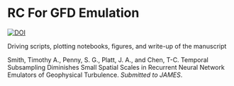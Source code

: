 # RC For GFD Emulation

[![DOI](https://zenodo.org/badge/545033294.svg)](https://zenodo.org/badge/latestdoi/545033294)

Driving scripts, plotting notebooks, figures, and write-up of the manuscript

Smith, Timothy A., Penny, S. G., Platt, J. A., and Chen, T-C.
Temporal Subsampling Diminishes Small Spatial Scales
in Recurrent Neural Network Emulators of Geophysical Turbulence.
*Submitted to JAMES*.

